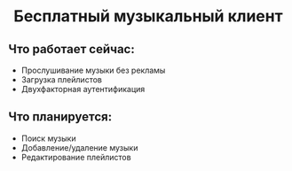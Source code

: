 <h1 align="center">Бесплатный музыкальный клиент</h1>

<h2>Что работает сейчас:</h2>
<ul>
  <li>Прослушивание музыки без рекламы</li>
  <li>Загрузка плейлистов</li>
  <li>Двухфакторная аутентификация</li>
</ul>
<h2>Что планируется:</h2>
<ul>
  <li>Поиск музыки</li>
  <li>Добавление/удаление музыки</li>
  <li>Редактирование плейлистов</li>
</ul>
